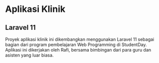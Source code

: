 # Aplikasi Klinik

## Laravel 11

Proyek aplikasi klinik ini dikembangkan menggunakan Laravel 11 sebagai bagian dari program pembelajaran Web Programming di StudentDay. Aplikasi ini dikerjakan oleh Rafi, bersama bimbingan dari para guru dan asisten yang luar biasa.
